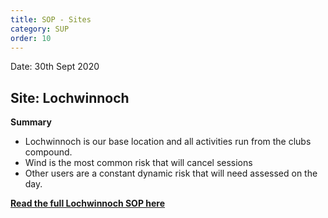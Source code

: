 ```yaml
---
title: SOP - Sites
category: SUP
order: 10
---
```

Date: 30th Sept 2020

## Site: Lochwinnoch
**Summary**
- Lochwinnoch is our base location and all activities run from the clubs compound.
- Wind is the most common risk that will cancel sessions
- Other users are a constant dynamic risk that will need assessed on the day.


**[Read the full Lochwinnoch SOP here](/clyde/files/SOP.pdf)**
